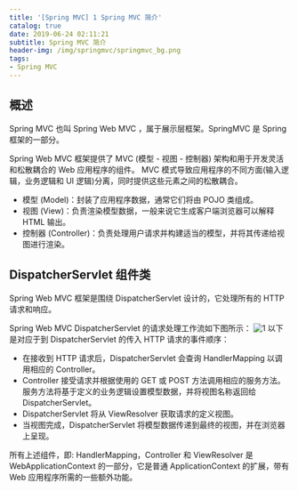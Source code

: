 ```yaml
---
title: '[Spring MVC] 1 Spring MVC 简介'
catalog: true
date: 2019-06-24 02:11:21
subtitle: Spring MVC 简介
header-img: /img/springmvc/springmvc_bg.png
tags:
- Spring MVC
---
```


## 概述
Spring MVC 也叫 Spring Web MVC ，属于展示层框架。SpringMVC 是 Spring 框架的一部分。

Spring Web MVC 框架提供了 MVC (模型 - 视图 - 控制器) 架构和用于开发灵活和松散耦合的 Web 应用程序的组件。 MVC 模式导致应用程序的不同方面(输入逻辑，业务逻辑和 UI 逻辑)分离，同时提供这些元素之间的松散耦合。
- 模型 (Model)：封装了应用程序数据，通常它们将由 POJO 类组成。
- 视图 (View)：负责渲染模型数据，一般来说它生成客户端浏览器可以解释 HTML 输出。
- 控制器 (Controller)：负责处理用户请求并构建适当的模型，并将其传递给视图进行渲染。

## DispatcherServlet 组件类
Spring Web MVC 框架是围绕 DispatcherServlet 设计的，它处理所有的 HTTP 请求和响应。

Spring Web MVC DispatcherServlet 的请求处理工作流如下图所示：
![1](1.jpeg)
以下是对应于到 DispatcherServlet 的传入 HTTP 请求的事件顺序：
- 在接收到 HTTP 请求后，DispatcherServlet 会查询 HandlerMapping 以调用相应的 Controller。
- Controller 接受请求并根据使用的 GET 或 POST 方法调用相应的服务方法。 服务方法将基于定义的业务逻辑设置模型数据，并将视图名称返回给 DispatcherServlet。
- DispatcherServlet 将从 ViewResolver 获取请求的定义视图。
- 当视图完成，DispatcherServlet 将模型数据传递到最终的视图，并在浏览器上呈现。

所有上述组件，即: HandlerMapping，Controller 和 ViewResolver 是 WebApplicationContext 的一部分，它是普通 ApplicationContext 的扩展，带有 Web 应用程序所需的一些额外功能。